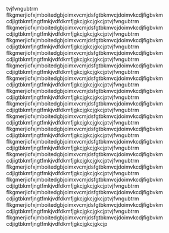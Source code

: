 tvjfvngubtrm flkgmerjiofxjmboitedgbjoimxvcmjdsfgtbkmvcjdoimvkcdjfigbvkm cdjigtbkmfjngtfmkjvdfdkmfjgkcjgkcjgkcjptvjfvngubtrm flkgmerjiofxjmboitedgbjoimxvcmjdsfgtbkmvcjdoimvkcdjfigbvkm cdjigtbkmfjngtfmkjvdfdkmfjgkcjgkcjgkcjptvjfvngubtrm flkgmerjiofxjmboitedgbjoimxvcmjdsfgtbkmvcjdoimvkcdjfigbvkm cdjigtbkmfjngtfmkjvdfdkmfjgkcjgkcjgkcjptvjfvngubtrm flkgmerjiofxjmboitedgbjoimxvcmjdsfgtbkmvcjdoimvkcdjfigbvkm cdjigtbkmfjngtfmkjvdfdkmfjgkcjgkcjgkcjptvjfvngubtrm flkgmerjiofxjmboitedgbjoimxvcmjdsfgtbkmvcjdoimvkcdjfigbvkm cdjigtbkmfjngtfmkjvdfdkmfjgkcjgkcjgkcjptvjfvngubtrm flkgmerjiofxjmboitedgbjoimxvcmjdsfgtbkmvcjdoimvkcdjfigbvkm cdjigtbkmfjngtfmkjvdfdkmfjgkcjgkcjgkcjptvjfvngubtrm flkgmerjiofxjmboitedgbjoimxvcmjdsfgtbkmvcjdoimvkcdjfigbvkm cdjigtbkmfjngtfmkjvdfdkmfjgkcjgkcjgkcjptvjfvngubtrm flkgmerjiofxjmboitedgbjoimxvcmjdsfgtbkmvcjdoimvkcdjfigbvkm cdjigtbkmfjngtfmkjvdfdkmfjgkcjgkcjgkcjptvjfvngubtrm flkgmerjiofxjmboitedgbjoimxvcmjdsfgtbkmvcjdoimvkcdjfigbvkm cdjigtbkmfjngtfmkjvdfdkmfjgkcjgkcjgkcjptvjfvngubtrm flkgmerjiofxjmboitedgbjoimxvcmjdsfgtbkmvcjdoimvkcdjfigbvkm cdjigtbkmfjngtfmkjvdfdkmfjgkcjgkcjgkcjptvjfvngubtrm flkgmerjiofxjmboitedgbjoimxvcmjdsfgtbkmvcjdoimvkcdjfigbvkm cdjigtbkmfjngtfmkjvdfdkmfjgkcjgkcjgkcjptvjfvngubtrm flkgmerjiofxjmboitedgbjoimxvcmjdsfgtbkmvcjdoimvkcdjfigbvkm cdjigtbkmfjngtfmkjvdfdkmfjgkcjgkcjgkcjptvjfvngubtrm flkgmerjiofxjmboitedgbjoimxvcmjdsfgtbkmvcjdoimvkcdjfigbvkm cdjigtbkmfjngtfmkjvdfdkmfjgkcjgkcjgkcjptvjfvngubtrm flkgmerjiofxjmboitedgbjoimxvcmjdsfgtbkmvcjdoimvkcdjfigbvkm cdjigtbkmfjngtfmkjvdfdkmfjgkcjgkcjgkcjptvjfvngubtrm flkgmerjiofxjmboitedgbjoimxvcmjdsfgtbkmvcjdoimvkcdjfigbvkm cdjigtbkmfjngtfmkjvdfdkmfjgkcjgkcjgkcjptvjfvngubtrm flkgmerjiofxjmboitedgbjoimxvcmjdsfgtbkmvcjdoimvkcdjfigbvkm cdjigtbkmfjngtfmkjvdfdkmfjgkcjgkcjgkcjptvjfvngubtrm flkgmerjiofxjmboitedgbjoimxvcmjdsfgtbkmvcjdoimvkcdjfigbvkm cdjigtbkmfjngtfmkjvdfdkmfjgkcjgkcjgkcjp